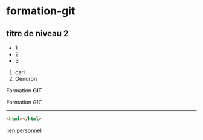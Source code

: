 # formation-git


## titre de niveau 2

+ 1
+ 2
+ 3


1. carl
2. Gendron

Formation **GIT**

Formation *GIT*

___

```html
<html></html>
```


[lien personnel](http://google.ca)
